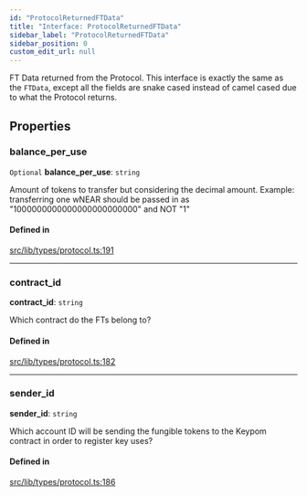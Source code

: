 ```yaml
---
id: "ProtocolReturnedFTData"
title: "Interface: ProtocolReturnedFTData"
sidebar_label: "ProtocolReturnedFTData"
sidebar_position: 0
custom_edit_url: null
---
```


FT Data returned from the Protocol. This interface is exactly the same as the `FTData`, except all the fields are
snake cased instead of camel cased due to what the Protocol returns.

## Properties

### balance\_per\_use

 `Optional` **balance\_per\_use**: `string`

Amount of tokens to transfer but considering the decimal amount.
Example: transferring one wNEAR should be passed in as "1000000000000000000000000" and NOT "1"

#### Defined in

[src/lib/types/protocol.ts:191](https://github.com/keypom/keypom-js/blob/54096de/src/lib/types/protocol.ts#L191)

___

### contract\_id

 **contract\_id**: `string`

Which contract do the FTs belong to?

#### Defined in

[src/lib/types/protocol.ts:182](https://github.com/keypom/keypom-js/blob/54096de/src/lib/types/protocol.ts#L182)

___

### sender\_id

 **sender\_id**: `string`

Which account ID will be sending the fungible tokens to the Keypom contract in order to register key uses?

#### Defined in

[src/lib/types/protocol.ts:186](https://github.com/keypom/keypom-js/blob/54096de/src/lib/types/protocol.ts#L186)
